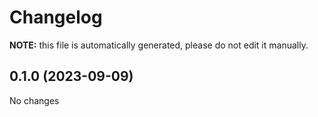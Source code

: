 # Changelog

**NOTE:** this file is automatically generated, please do not edit it manually.

<!-- new section -->

## 0.1.0 (2023-09-09)

No changes
